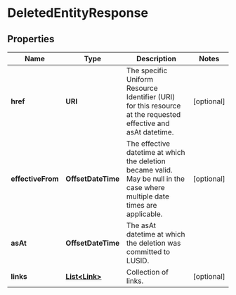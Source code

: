 

# DeletedEntityResponse


## Properties

Name | Type | Description | Notes
------------ | ------------- | ------------- | -------------
**href** | **URI** | The specific Uniform Resource Identifier (URI) for this resource at the requested effective and asAt datetime. |  [optional]
**effectiveFrom** | **OffsetDateTime** | The effective datetime at which the deletion became valid. May be null in the case where multiple date times are applicable. |  [optional]
**asAt** | **OffsetDateTime** | The asAt datetime at which the deletion was committed to LUSID. | 
**links** | [**List&lt;Link&gt;**](Link.md) | Collection of links. |  [optional]



